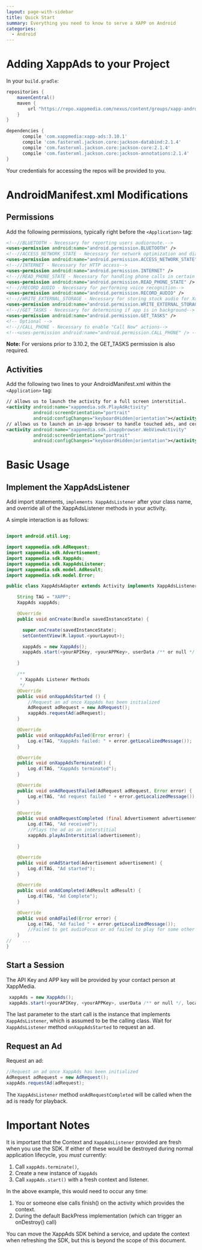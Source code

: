 ```yaml
---
layout: page-with-sidebar
title: Quick Start
summary: Everything you need to know to serve a XAPP on Android
categories:
  - Android
---
```


# Adding XappAds to your Project

In your `build.gradle`:

```groovy
repositories {
    mavenCentral()
    maven {
        url "https://repo.xappmedia.com/nexus/content/groups/xapp-android/"
    }
}

dependencies {
      compile 'com.xappmedia:xapp-ads:3.10.1'
      compile 'com.fasterxml.jackson.core:jackson-databind:2.1.4'
      compile 'com.fasterxml.jackson.core:jackson-core:2.1.4'
      compile 'com.fasterxml.jackson.core:jackson-annotations:2.1.4'
}

```

Your credentials for accessing the repos will be provided to you.

# AndroidManifest.xml Modifications

## Permissions

Add the following permissions, typically right before the `<Application>` tag:

```xml
<!--//BLUETOOTH - Necessary for reporting users audioroute.-->
<uses-permission android:name="android.permission.BLUETOOTH" />
<!--//ACCESS_NETWORK_STATE - Necessary for network optimization and diagnostics.-->
<uses-permission android:name="android.permission.ACCESS_NETWORK_STATE" />
<!--//INTERNET - Necessary for HTTP access-->
<uses-permission android:name="android.permission.INTERNET" />
<!--//READ_PHONE_STATE - Necessary for handling phone calls in certain situations-->
<uses-permission android:name="android.permission.READ_PHONE_STATE" />
<!--//RECORD_AUDIO - Necessary for performing voice recognition-->
<uses-permission android:name="android.permission.RECORD_AUDIO" />
<!--//WRITE_EXTERNAL_STORAGE - Necessary for storing stock audio for XappAds on certain devices-->
<uses-permission android:name="android.permission.WRITE_EXTERNAL_STORAGE"/>
<!--//GET_TASKS - Necessary for determining if app is in background-->
<uses-permission android:name="android.permission.GET_TASKS" />
<!-- Optional -->
<!--//CALL_PHONE - Necessary to enable "Call Now" actions-->
<!--<uses-permission android:name="android.permission.CALL_PHONE" /> -->
```
<div class="alert alert-info" role="alert">
  <b>Note:</b> For versions prior to 3.10.2, the GET_TASKS permission is also required.
</div>

## Activities

Add the following two lines to your AndroidManifest.xml within the `<Application>` tag:

```xml
// allows us to launch the activity for a full screen interstitial.
<activity android:name="xappmedia.sdk.PlayAdActivity"
          android:screenOrientation="portrait"
          android:configChanges="keyboardHidden|orientation"></activity>
// allows us to launch an in-app browser to handle touched ads, and certain ad actions.
<activity android:name="xappmedia.sdk.inappbrowser.WebViewActivity"
          android:screenOrientation="portrait"
          android:configChanges="keyboardHidden|orientation"></activity>
```

# Basic Usage

## Implement the XappAdsListener

Add import statements, `implements XappAdsListener` after your class name, and override all of the XappAdsListener methods in your activity.  

A simple interaction is as follows:

```java

import android.util.Log;

import xappmedia.sdk.AdRequest;
import xappmedia.sdk.Advertisement;
import xappmedia.sdk.XappAds;
import xappmedia.sdk.XappAdsListener;
import xappmedia.sdk.model.AdResult;
import xappmedia.sdk.model.Error;

public class XappAdsAdapter extends Activity implements XappAdsListener {

    String TAG = "XAPP";
    XappAds xappAds;

    @Override
    public void onCreate(Bundle savedInstanceState) {

      super.onCreate(savedInstanceState);
      setContentView(R.layout.<yourLayout>);

      xappAds = new XappAds();
      xappAds.start(<yourAPIKey, <yourAPPKey>, userData /** or null */, location /** or null */, <yourContext>, <yourXappAdsListener>);

    }

    /**
     * XappAds Listener Methods
     */
    @Override
    public void onXappAdsStarted () {
        //Request an ad once XappAds has been initialized
        AdRequest adRequest = new AdRequest();
        xappAds.requestAd(adRequest);
    }

    @Override
    public void onXappAdsFailed(Error error) {
        Log.e(TAG, "XappAds failed: " + error.getLocalizedMessage());
    }

    @Override
    public void onXappAdsTerminated() {
        Log.d(TAG, "XappAds terminated");
    }

    @Override
    public void onAdRequestFailed(AdRequest adRequest, Error error) {
        Log.e(TAG, "Ad request failed " + error.getLocalizedMessage());
    }

    @Override
    public void onAdRequestCompleted (final Advertisement advertisement) {
        Log.d(TAG, "Ad received");
        //Plays the ad as an interstitial
        xappAds.playAsInterstitial(advertisement);

    }

    @Override
    public void onAdStarted(Advertisement advertisement) {
        Log.d(TAG, "Ad started");
    }

    @Override
    public void onAdCompleted(AdResult adResult) {
        Log.d(TAG, "Ad Complete");
    }

    @Override
    public void onAdFailed(Error error) {
        Log.e(TAG, "Ad failed " + error.getLocalizedMessage());
        //Failed to get audioFocus or ad failed to play for some other reason described in the error message
    }
//    ...
}  
```

## Start a Session

The API Key and APP key will be provided by your contact person at XappMedia.

```java
 xappAds = new XappAds();
 xappAds.start(<yourAPIKey, <yourAPPKey>, userData /** or null */, location /** or null */, <yourContext>, <yourXappAdsListener>);
```

The last parameter to the start call is the instance that implements `XappAdsListener`, which is assumed to be the calling class.  Wait for `XappAdsListener` method `onXappAdsStarted` to request an ad.

## Request an Ad

Request an ad:

```java
//Request an ad once XappAds has been initialized
AdRequest adRequest = new AdRequest();
xappAds.requestAd(adRequest);
```

The `XappAdsListener` method `onAdRequestCompleted` will be called when the ad is ready for playback.

# Important Notes

It is important that the Context and `XappAdsListener` provided are
fresh when you use the SDK. If either of these would be destroyed
during normal application lifecycle, you *must* currently:

1. Call `xappAds.terminate()`,
1. Create a new instance of `XappAds`
1. Call `xappAds.start()` with a fresh context and listener.

In the above example, this would need to occur any time:

1. You or someone else calls finish() on the activity which
   provides the context.
2. During the default BackPress implementation (which can
   trigger an onDestroy() call)

You can move the XappAds SDK behind a service, and update the
context when refreshing the SDK, but this is beyond the scope of this document.

